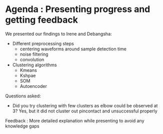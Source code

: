 # Agenda : Presenting progress and getting feedback

We presented our findings to Irene and Debangsha:
- Different preprocessing steps 
  - centering waveforms around sample detection time
  - noise filtering
  - convolution
- Clustering algorithms 
  - Kmeans
  - Kshpae
  - SOM
  - Autoencoder

Questions asked:

- Did you try clustering with few clusters as elbow could be observed at 3?
  Yes, but it did not cluster out pincontact and unsuccessful properly

Feedback : More detailed explanation while presenting to avoid any knowledge gaps
  
  

